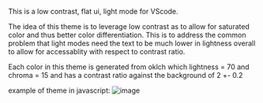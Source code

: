 This is a low contrast, flat ui, light mode for VScode.

The idea of this theme is to leverage low contrast as to allow for saturated color and thus better color differentiation. 
This is to address the common problem that light modes need the text to be much lower in lightness overall to allow for accessablity with respect to contrast ratio.

Each color in this theme is generated from oklch which lightness = 70 and chroma = 15 and has a contrast ratio against the background of 2 +- 0.2

example of theme in javascript:
![image](https://github.com/user-attachments/assets/9ee38f48-77b2-4862-adaf-5fad02bdba29)
